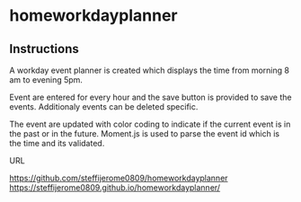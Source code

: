 # homeworkdayplanner

## Instructions
A workday event planner is created which displays the time from morning 8 am to evening 5pm. 

Event are entered for every hour and the save button is provided to save the events. Additionaly events can be deleted specific.

The event are updated with color coding to indicate if the current event is in the past or in the future. Moment.js is used to parse the event id which is the time and its validated.

URL

https://github.com/steffijerome0809/homeworkdayplanner
https://steffijerome0809.github.io/homeworkdayplanner/

